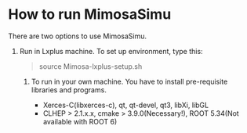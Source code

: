 How to run MimosaSimu 
=====================

There are two options to use MimosaSimu. <br>
<ol>
 <li> Run in Lxplus machine. To set up environment, type this: </li>
<blockquote>
<p> source Mimosa-lxplus-setup.sh</p>
</blockquote>

<ol>
 <li> To run in your own machine. You have to install pre-requisite libraries and programs. </li>
  <ul>
   <li> Xerces-C(libxerces-c), qt, qt-devel, qt3, libXi, libGL </li>
   <li> CLHEP > 2.1.x.x, cmake > 3.9.0(Necessary!), ROOT 5.34(Not available with ROOT 6) </li>
  </ul>
</ol>
